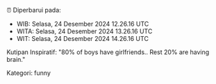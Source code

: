 ⏰ Diperbarui pada:
- WIB: Selasa, 24 Desember 2024 12.26.16 UTC
- WITA: Selasa, 24 Desember 2024 13.26.16 UTC
- WIT: Selasa, 24 Desember 2024 14.26.16 UTC

Kutipan Inspiratif:
"80% of boys have girlfriends.. Rest 20% are having brain."


Kategori: funny

